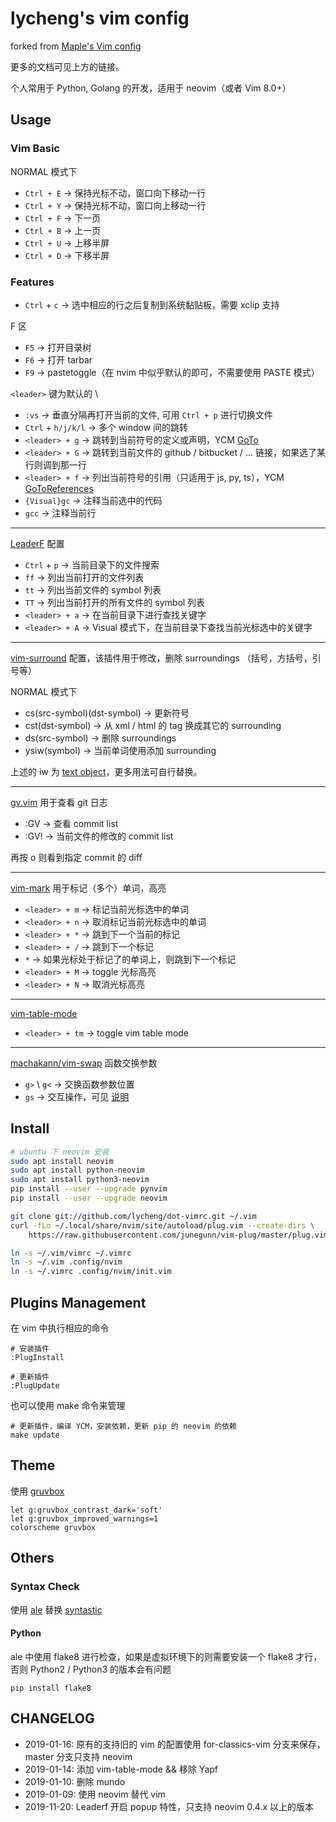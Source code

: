 lycheng's vim config
===

forked from [Maple's Vim config](https://github.com/humiaozuzu/dot-vimrc)

更多的文档可见上方的链接。

个人常用于 Python, Golang 的开发，适用于 neovim（或者 Vim 8.0+）

Usage
---

### Vim Basic

NORMAL 模式下

* `Ctrl + E` -> 保持光标不动，窗口向下移动一行
* `Ctrl + Y` -> 保持光标不动，窗口向上移动一行
* `Ctrl + F` -> 下一页
* `Ctrl + B` -> 上一页
* `Ctrl + U` -> 上移半屏
* `Ctrl + D` -> 下移半屏

### Features

* `Ctrl` + `c` -> 选中相应的行之后复制到系统黏贴板，需要 xclip 支持

F 区

* `F5` -> 打开目录树
* `F6` -> 打开 tarbar
* `F9` -> pastetoggle（在 nvim 中似乎默认的即可，不需要使用 PASTE 模式）

`<leader>` 键为默认的 \

* `:vs` -> 垂直分隔再打开当前的文件, 可用 `Ctrl + p` 进行切换文件
* `Ctrl` + `h/j/k/l` -> 多个 window 间的跳转
* `<leader> + g` -> 跳转到当前符号的定义或声明，YCM [GoTo](https://github.com/Valloric/YouCompleteMe#the-goto-subcommand)
* `<leader> + G` -> 跳转到当前文件的 github / bitbucket / ... 链接，如果选了某行则调到那一行
* `<leader> + f` -> 列出当前符号的引用（只适用于 js, py, ts），YCM [GoToReferences](https://github.com/Valloric/YouCompleteMe#the-gotoreferences-subcommand)
* `{Visual}gc` -> 注释当前选中的代码
* `gcc` -> 注释当前行

---

[LeaderF](https://github.com/Yggdroot/LeaderF) 配置

* `Ctrl` + `p` -> 当前目录下的文件搜索
* `ff` -> 列出当前打开的文件列表
* `tt` -> 列出当前文件的 symbol 列表
* `TT` -> 列出当前打开的所有文件的 symbol 列表
* `<leader> + a` -> 在当前目录下进行查找关键字
* `<leader> + A` -> Visual 模式下，在当前目录下查找当前光标选中的关键字

---

[vim-surround](https://github.com/tpope/vim-surround) 配置，该插件用于修改，删除 surroundings （括号，方括号，引号等）

NORMAL 模式下

* cs(src-symbol)(dst-symbol) -> 更新符号
* cst(dst-symbol) -> 从 xml / html 的 tag 换成其它的 surrounding
* ds(src-symbol) -> 删除 surroundings
* ysiw(symbol) -> 当前单词使用添加 surrounding

上述的 iw 为 [text object](https://zhuanlan.zhihu.com/p/39261818)，更多用法可自行替换。

---

[gv.vim](https://github.com/junegunn/gv.vim) 用于查看 git 日志

* :GV -> 查看 commit list
* :GV! -> 当前文件的修改的 commit list

再按 o 则看到指定 commit 的 diff

---

[vim-mark](https://github.com/inkarkat/vim-mark) 用于标记（多个）单词，高亮

* `<leader> + m` -> 标记当前光标选中的单词
* `<leader> + n` -> 取消标记当前光标选中的单词
* `<leader> + *` -> 跳到下一个当前的标记
* `<leader> + /` -> 跳到下一个标记
* `*` -> 如果光标处于标记了的单词上，则跳到下一个标记
* `<leader> + M` -> toggle 光标高亮
* `<leader> + N` -> 取消光标高亮

---

[vim-table-mode](https://github.com/dhruvasagar/vim-table-mode)

* `<leader> + tm` -> toggle vim table mode

---

[machakann/vim-swap](https://github.com/machakann/vim-swap) 函数交换参数

* `g>` \ `g<` -> 交换函数参数位置
* `gs` -> 交互操作，可见 [说明](https://github.com/machakann/vim-swap#gs)

Install
---

```bash
# ubuntu 下 neovim 安装
sudo apt install neovim
sudo apt install python-neovim
sudo apt install python3-neovim
pip install --user --upgrade pynvim
pip install --user --upgrade neovim

git clone git://github.com/lycheng/dot-vimrc.git ~/.vim
curl -fLo ~/.local/share/nvim/site/autoload/plug.vim --create-dirs \
    https://raw.githubusercontent.com/junegunn/vim-plug/master/plug.vim

ln -s ~/.vim/vimrc ~/.vimrc
ln -s ~/.vim .config/nvim
ln -s ~/.vimrc .config/nvim/init.vim
```

Plugins Management
---

在 vim 中执行相应的命令

```
# 安装插件
:PlugInstall

# 更新插件
:PlugUpdate
```

也可以使用 make 命令来管理

```
# 更新插件，编译 YCM，安装依赖，更新 pip 的 neovim 的依赖
make update
```

Theme
---

使用 [gruvbox](https://github.com/morhetz/gruvbox)

```
let g:gruvbox_contrast_dark='soft'
let g:gruvbox_improved_warnings=1
colorscheme gruvbox
```

Others
---

### Syntax Check

使用 [ale](https://github.com/w0rp/ale) 替换 [syntastic](https://github.com/vim-syntastic/syntastic)

#### Python

ale 中使用 flake8 进行检查，如果是虚拟环境下的则需要安装一个 flake8 才行，否则 Python2 / Python3 的版本会有问题

```
pip install flake8
```

CHANGELOG
---

 - 2019-01-16: 原有的支持旧的 vim 的配置使用 for-classics-vim 分支来保存，master 分支只支持 neovim
 - 2019-01-14: 添加 vim-table-mode && 移除 Yapf
 - 2019-01-10: 删除 mundo
 - 2019-01-09: 使用 neovim 替代 vim
 - 2019-11-20: Leaderf 开启 popup 特性，只支持 neovim 0.4.x 以上的版本
